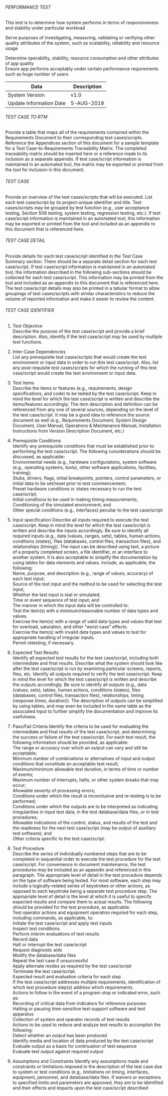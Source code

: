 ###### PERFORMANCE TEST

This test is to determine how system performs in terms of responsiveness and stability under particular workload

Serve purposes of investigating, measuring, validating or verifying other quality attributes of the system, such as scalability, reliability and resource usage

Determine operability, stability, resource consumption and other attributes of app quality  
Ensure app performs acceptably under certain performance requirements such as huge number of users

| Data | Description |
| ----------- | ----------- |
| System Version | v1.0 |
| Update Information Date | 5-AUG-2018 |


###### TEST CASE TO RTM

Provide a table that maps all of the requirements contained within the Requirements Document to their corresponding test cases/scripts. Reference the Appendices section of this document for a sample template for a Test Case-to-Requirements Traceability Matrix. The completed traceability matrix should be inserted here or a reference made to its inclusion as a separate appendix. If test case/script information is maintained in an automated tool, the matrix may be exported or printed from the tool for inclusion in this document.


###### TEST CASE

Provide an overview of the test cases/scripts that will be executed. List each test case/script by its project-unique identifier and title. Test cases/scripts may be grouped by test function (e.g., user acceptance testing, Section 508 testing, system testing, regression testing, etc.). If test case/script information is maintained in an automated tool, this information may be exported or printed from the tool and included as an appendix to this document that is referenced here.


###### TEST CASE DETAIL

Provide details for each test case/script identified in the Test Case Summary section. There should be a separate detail section for each test case/script. If test case/script information is maintained in an automated tool, the information described in the following sub-sections should be collected for each test case/script. This information may be printed from the tool and included as an appendix to this document that is referenced here. The test case/script details may also be printed in a tabular format to allow groupings of test cases/scripts with similar characteristics to reduce the volume of reported information and make it easier to review the content.

###### TEST CASE IDENTIFIER

1. Test Objective  
Describe the purpose of the test case/script and provide a brief description. Also, identify if the test case/script may be used by multiple test functions.

2. Inter-Case Dependencies  
List any prerequisite test cases/scripts that would create the test environment or input data in order to run this test case/script. Also, list any post-requisite test cases/scripts for which the running of this test case/script would create the test environment or input data.

3. Test Items  
Describe the items or features (e.g., requirements, design specifications, and code) to be tested by the test case/script. Keep in mind the level for which the test case/script is written and describe the items/features accordingly. The item description and definition can be referenced from any one of several sources, depending on the level of the test case/script. It may be a good idea to reference the source document as well (e.g., Requirements Document, System Design Document, User Manual, Operations & Maintenance Manual, Installation Instructions from Version Description Document, etc.)

4. Prerequisite Conditions  
Identify any prerequisite conditions that must be established prior to performing the test case/script. The following considerations should be discussed, as applicable:  
Environmental needs (e.g., hardware configurations, system software (e.g., operating systems, tools), other software applications, facilities, training);  
Stubs, drivers, flags, initial breakpoints, pointers, control parameters, or initial data to be set/reset prior to test commencement;  
Preset hardware conditions or states necessary to run the test case/script;  
Initial conditions to be used in making timing measurements;  
Conditioning of the simulated environment; and  
Other special conditions (e.g., interfaces) peculiar to the test case/script

5. Input specification
Describe all inputs required to execute the test case/script. Keep in mind the level for which the test case/script is written and describe the inputs accordingly. Be sure to identify all required inputs (e.g., data (values, ranges, sets), tables, human actions, conditions (states), files (databases, control files, transaction files), and relationships (timing)). The input can be described using text, a picture of a properly completed screen, a file identifier, or an interface to another system. It is also acceptable to simplify the documentation by using tables for data elements and values. Include, as applicable, the following:  
Name, purpose, and description (e.g., range of values, accuracy) of each test input;  
Source of the test input and the method to be used for selecting the test input;  
Whether the test input is real or simulated;  
Time or event sequence of test input; and  
The manner in which the input data will be controlled to:  
Test the item(s) with a minimum/reasonable number of data types and values.  
Exercise the item(s) with a range of valid data types and values that test for overload, saturation, and other “worst case” effects.  
Exercise the item(s) with invalid data types and values to test for appropriate handling of irregular inputs.  
Permit retesting, if necessary.

6. Expected Test Results  
Identify all expected test results for the test case/script, including both intermediate and final results. Describe what the system should look like after the test case/script is run by examining particular screens, reports, files, etc. Identify all outputs required to verify the test case/script. Keep in mind the level for which the test case/script is written and describe the outputs accordingly. Be sure to identify all outputs (e.g., data (values, sets), tables, human actions, conditions (states), files (databases, control files, transaction files), relationships, timing (response times, duration)). The description of outputs can be simplified by using tables, and may even be included in the same table as the associated input to further simplify the documentation and improve its usefulness.

7. Pass/Fail Criteria
Identify the criteria to be used for evaluating the intermediate and final results of the test case/script, and determining the success or failure of the test case/script. For each test result, the following information should be provided, as applicable:  
The range or accuracy over which an output can vary and still be acceptable;  
Minimum number of combinations or alternatives of input and output conditions that constitute an acceptable test result;  
Maximum/minimum allowable test duration, in terms of time or number of events;  
Maximum number of interrupts, halts, or other system breaks that may occur;  
Allowable severity of processing errors;  
Conditions under which the result is inconclusive and re-testing is to be performed;  
Conditions under which the outputs are to be interpreted as indicating irregularities in input test data, in the test database/data files, or in test procedures;  
Allowable indications of the control, status, and results of the test and the readiness for the next test case/script (may be output of auxiliary test software); and  
Other criteria specific to the test case/script.

8. Test Procedure  
Describe the series of individually numbered steps that are to be completed in sequential order to execute the test procedure for the test case/script. For convenience in document maintenance, the test procedures may be included as an appendix and referenced in this paragraph. The appropriate level of detail in the test procedure depends on the type of software being tested. For most software, each step may include a logically-related series of keystrokes or other actions, as opposed to each keystroke being a separate test procedure step. The appropriate level of detail is the level at which it is useful to specify expected results and compare them to actual results. The following should be provided for the test procedure, as applicable:  
Test operator actions and equipment operation required for each step, including commands, as applicable, to:  
Initiate the test case/script and apply test inputs  
Inspect test conditions  
Perform interim evaluations of test results  
Record data  
Halt or interrupt the test case/script  
Request diagnostic aids  
Modify the database/data files  
Repeat the test case if unsuccessful  
Apply alternate modes as required by the test case/script  
Terminate the test case/script.  
Expected result and evaluation criteria for each step.  
If the test case/script addresses multiple requirements, identification of which test procedure step(s) address which requirements.  
Actions to follow in the event of a program stop or indicated error, such as:  
Recording of critical data from indicators for reference purposes  
Halting or pausing time-sensitive test-support software and test apparatus  
Collection of system and operator records of test results  
Actions to be used to reduce and analyze test results to accomplish the following:  
Detect whether an output has been produced  
Identify media and location of data produced by the test case/script  
Evaluate output as a basis for continuation of test sequence  
Evaluate test output against required output

9. Assumptions and Constraints
Identify any assumptions made and constraints or limitations imposed in the description of the test case due to system or test conditions (e.g., limitations on timing, interfaces, equipment, personnel, and database/data files. If waivers or exceptions to specified limits and parameters are approved, they are to be identified and their effects and impacts upon the test case/script described
